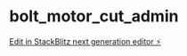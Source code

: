 # bolt_motor_cut_admin

[Edit in StackBlitz next generation editor ⚡️](https://stackblitz.com/~/github.com/ABDULRAFEH123/bolt_motor_cut_admin)